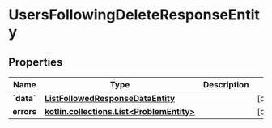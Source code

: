 
# UsersFollowingDeleteResponseEntity

## Properties
Name | Type | Description | Notes
------------ | ------------- | ------------- | -------------
**&#x60;data&#x60;** | [**ListFollowedResponseDataEntity**](ListFollowedResponseDataEntity.md) |  |  [optional]
**errors** | [**kotlin.collections.List&lt;ProblemEntity&gt;**](ProblemEntity.md) |  |  [optional]




